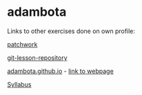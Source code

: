 # adambota

Links to other exercises done on own profile:

[patchwork](https://github.com/adambota/patchwork)

[git-lesson-repository](https://github.com/adambota/git-lesson-repository)

[adambota.github.io](https://github.com/adambota/adambota.github.io) - 
[link to webpage](https://adambota.github.io)

[Syllabus](https://github.com/green-fox-academy/badboi-syllabus)

